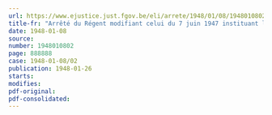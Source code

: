 ```yaml
---
url: https://www.ejustice.just.fgov.be/eli/arrete/1948/01/08/1948010802/justel
title-fr: "Arrêté du Régent modifiant celui du 7 juin 1947 instituant la Commission nationale paritaire des Entreprises forestières"
date: 1948-01-08
source:
number: 1948010802
page: 888888
case: 1948-01-08/02
publication: 1948-01-26
starts:
modifies:
pdf-original:
pdf-consolidated:
---
```


